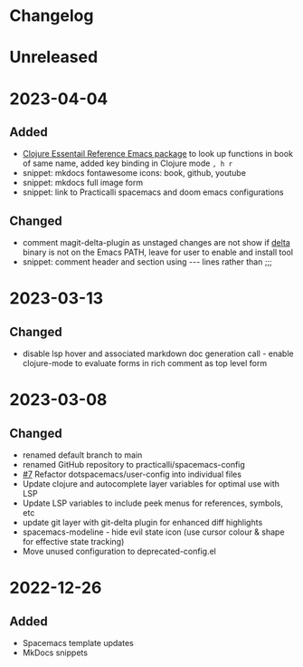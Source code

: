 # Changelog

# Unreleased

# 2023-04-04
## Added
- [Clojure Essentail Reference Emacs package](https://github.com/p3r7/clojure-essential-ref) to look up functions in book of same name, added key binding in Clojure mode `, h r`
- snippet: mkdocs fontawesome icons: book, github, youtube
- snippet: mkdocs full image form
- snippet: link to Practicalli spacemacs and doom emacs configurations

## Changed
- comment magit-delta-plugin as unstaged changes are not show if [delta](https://github.com/dandavison/delta) binary is not on the Emacs PATH, leave for user to enable and install tool
- snippet: comment header and section using --- lines rather than ;;;


# 2023-03-13
## Changed
- disable lsp hover and associated markdown doc generation call - enable clojure-mode to evaluate forms in rich comment as top level form

# 2023-03-08
## Changed
* renamed default branch to main
* renamed GitHub repository to practicalli/spacemacs-config
* [#7](https://github.com/practicalli/spacemacs-config/pull/7) Refactor dotspacemacs/user-config into individual files
* Update clojure and autocomplete layer variables for optimal use with LSP
* Update LSP variables to include peek menus for references, symbols, etc
* update git layer with git-delta plugin for enhanced diff highlights
* spacemacs-modeline - hide evil state icon (use cursor colour & shape for effective state tracking)
* Move unused configuration to deprecated-config.el

# 2022-12-26
## Added
* Spacemacs template updates
* MkDocs snippets
